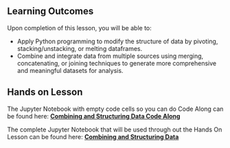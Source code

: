 <!-- # Lesson: Combining and Structuring Data -->
## Learning Outcomes

Upon completion of this lesson, you will be able to:
  
- Apply Python programming to modify the structure of data by pivoting, stacking/unstacking, or melting dataframes.
- Combine and integrate data from multiple sources using merging, concatenating, or joining techniques to generate more comprehensive and meaningful datasets for analysis.



## Hands on Lesson

The Jupyter Notebook with empty code cells so you can do Code Along can be found here: **[Combining and Structuring Data Code Along](https://github.com/data-bootcamp-v4/lessons/blob/main/2_data_wrangling_and_retrieval/code_along_nb/2.3_combining_structuring_data.ipynb)**

The complete Jupyter Notebook that will be used through out the Hands On Lesson can be found here: **[Combining and Structuring Data](https://github.com/data-bootcamp-v4/lessons/blob/main/2_data_wrangling_and_retrieval/2.3_combining_structuring_data.ipynb)**

